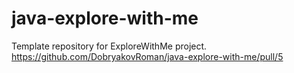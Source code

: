 # java-explore-with-me
Template repository for ExploreWithMe project.
https://github.com/DobryakovRoman/java-explore-with-me/pull/5
